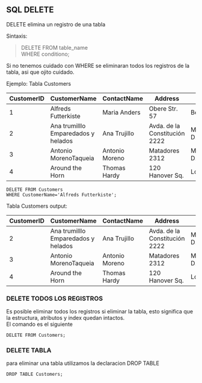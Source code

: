 ## SQL DELETE

DELETE elimina un registro de una tabla

Sintaxis:

> DELETE FROM table_name  
> WHERE conditiono;

Si no tenemos cuidado con WHERE se eliminaran todos los registros de la tabla, asi que ojito cuidado.

Ejemplo:
Tabla Customers

| CustomerID | CustomerName                        | ContactName    | Address                       | City       | PostalCode | Country |
| ---------- | ----------------------------------- | -------------- | ----------------------------- | ---------- | ---------- | ------- |
| 1          | Alfreds Futterkiste                 | Maria Anders   | Obere Str. 57                 | Berlin     | 12209      | Germany |
| 2          | Ana trumilllo Emparedados y helados | Ana Trujillo   | Avda. de la Constitución 2222 | Mexico D.F | 05021      | Mexico  |
| 3          | Antonio MorenoTaqueia               | Antonio Moreno | Matadores 2312                | Mexico D.F | 05023      | Mexico  |
| 4          | Around the Horn                     | Thomas Hardy   | 120 Hanover Sq.               | London     | Wa1 1DP    | UK      |

```
DELETE FROM Customers
WHERE CustomerName='Alfreds Futterkiste';
```

Tabla Customers output:

| CustomerID | CustomerName                        | ContactName    | Address                       | City       | PostalCode | Country |
| ---------- | ----------------------------------- | -------------- | ----------------------------- | ---------- | ---------- | ------- |
| 2          | Ana trumilllo Emparedados y helados | Ana Trujillo   | Avda. de la Constitución 2222 | Mexico D.F | 05021      | Mexico  |
| 3          | Antonio MorenoTaqueia               | Antonio Moreno | Matadores 2312                | Mexico D.F | 05023      | Mexico  |
| 4          | Around the Horn                     | Thomas Hardy   | 120 Hanover Sq.               | London     | Wa1 1DP    | UK      |

### DELETE TODOS LOS REGISTROS

Es posible eliminar todos los registros si eliminar la tabla, esto significa que la estructura, atributos y index quedan intactos.  
El comando es el siguiente

```
DELETE FROM Customers;
```

### DELETE TABLA

para eliminar una tabla utilizamos la declaracion DROP TABLE

```
DROP TABLE Customers;
```
